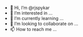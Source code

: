 - 👋 Hi, I’m @rjspykar
- 👀 I’m interested in ...
- 🌱 I’m currently learning ...
- 💞️ I’m looking to collaborate on ...
- 📫 How to reach me ...

<!---
rjspykar/rjspykar is a ✨ special ✨ repository because its `README.md` (this file) appears on your GitHub profile.
You can click the Preview link to take a look at your changes.
--->
